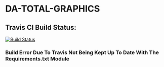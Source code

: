 # DA-TOTAL-GRAPHICS

## Travis CI Build Status:
[![Build Status](https://travis-ci.org/DanArmstrong124/da-total-graphics.svg?branch=master)](https://travis-ci.org/DanArmstrong124/da-total-graphics)
### Build Error Due To Travis Not Being Kept Up To Date With The Requirements.txt Module